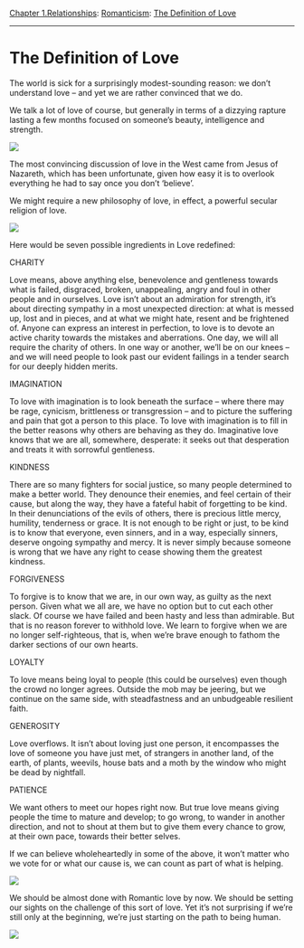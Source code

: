 [Chapter 1.Relationships](https://www.theschooloflife.com/thebookoflife/category/relationships/): [Romanticism](https://www.theschooloflife.com/thebookoflife/category/relationships/romanticism/): [The Definition of Love](https://www.theschooloflife.com/thebookoflife/what-is-love-2/)

* * *

# The Definition of Love

The world is sick for a surprisingly modest-sounding reason: we don’t understand love – and yet we are rather convinced that we do.

We talk a lot of love of course, but generally in terms of a dizzying rapture lasting a few months focused on someone’s beauty, intelligence and strength.

![](https://upload.wikimedia.org/wikipedia/commons/thumb/e/e3/Francesco_di_Giorgio_Martini_%28attributed%29_-_Architectural_Veduta_-_Google_Art_Project.jpg/1280px-Francesco_di_Giorgio_Martini_%28attributed%29_-_Architectural_Veduta_-_Google_Art_Project.jpg)

The most convincing discussion of love in the West came from Jesus of Nazareth, which has been unfortunate, given how easy it is to overlook everything he had to say once you don’t ‘believe’.

We might require a new philosophy of love, in effect, a powerful secular religion of love.

![](http://78.media.tumblr.com/80d3fcae5fd16ff8c31c7b1cbcc5188f/tumblr_nin0lezElG1rb6373o1_500.png)

Here would be seven possible ingredients in Love redefined:

CHARITY

Love means, above anything else, benevolence and gentleness towards what is failed, disgraced, broken, unappealing, angry and foul in other people and in ourselves. Love isn’t about an admiration for strength, it’s about directing sympathy in a most unexpected direction: at what is messed up, lost and in pieces, and at what we might hate, resent and be frightened of. Anyone can express an interest in perfection, to love is to devote an active charity towards the mistakes and aberrations. One day, we will all require the charity of others. In one way or another, we’ll be on our knees – and we will need people to look past our evident failings in a tender search for our deeply hidden merits.

IMAGINATION

To love with imagination is to look beneath the surface – where there may be rage, cynicism, brittleness or transgression – and to picture the suffering and pain that got a person to this place. To love with imagination is to fill in the better reasons why others are behaving as they do. Imaginative love knows that we are all, somewhere, desperate: it seeks out that desperation and treats it with sorrowful gentleness.

KINDNESS

There are so many fighters for social justice, so many people determined to make a better world. They denounce their enemies, and feel certain of their cause, but along the way, they have a fateful habit of forgetting to be kind. In their denunciations of the evils of others, there is precious little mercy, humility, tenderness or grace. It is not enough to be right or just, to be kind is to know that everyone, even sinners, and in a way, especially sinners, deserve ongoing sympathy and mercy. It is never simply because someone is wrong that we have any right to cease showing them the greatest kindness.

FORGIVENESS

To forgive is to know that we are, in our own way, as guilty as the next person. Given what we all are, we have no option but to cut each other slack. Of course we have failed and been hasty and less than admirable. But that is no reason forever to withhold love. We learn to forgive when we are no longer self-righteous, that is, when we’re brave enough to fathom the darker sections of our own hearts.

LOYALTY

To love means being loyal to people (this could be ourselves) even though the crowd no longer agrees. Outside the mob may be jeering, but we continue on the same side, with steadfastness and an unbudgeable resilient faith.

GENEROSITY

Love overflows. It isn’t about loving just one person, it encompasses the love of someone you have just met, of strangers in another land, of the earth, of plants, weevils, house bats and a moth by the window who might be dead by nightfall.

PATIENCE

We want others to meet our hopes right now. But true love means giving people the time to mature and develop; to go wrong, to wander in another direction, and not to shout at them but to give them every chance to grow, at their own pace, towards their better selves.

If we can believe wholeheartedly in some of the above, it won’t matter who we vote for or what our cause is, we can count as part of what is helping.

![](https://www.domusweb.it/content/dam/domusweb/en/news/2014/10/23/the_ideal_city/00-lia-rumma.jpg.foto.rmedium.jpg)

We should be almost done with Romantic love by now. We should be setting our sights on the challenge of this sort of love. Yet it’s not surprising if we’re still only at the beginning, we’re just starting on the path to being human.

[![](https://img.youtube.com/vi/bw-_iPIcGIU/0.jpg)](https://www.youtube.com/embed/bw-_iPIcGIU '')
